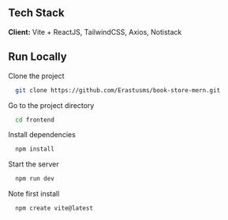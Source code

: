 
## Tech Stack

**Client:** Vite + ReactJS, TailwindCSS, Axios, Notistack

## Run Locally

Clone the project

```bash
  git clone https://github.com/Erastusms/book-store-mern.git
```

Go to the project directory

```bash
  cd frontend
```

Install dependencies

```bash
  npm install
```

Start the server

```bash
  npm run dev
```

Note first install

```bash
  npm create vite@latest
```